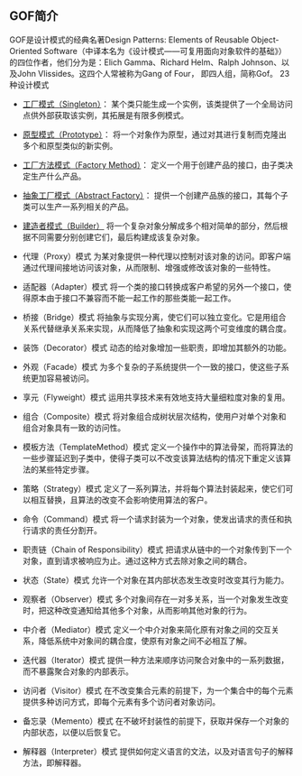 ## GOF简介
GOF是设计模式的经典名著Design Patterns: Elements of Reusable Object-Oriented Software（中译本名为《设计模式——可复用面向对象软件的基础》）的四位作者，他们分为是：Elich Gamma、Richard Helm、Ralph Johnson、以及John Vlissides。这四个人常被称为Gang of Four， 即四人组，简称Gof。
23种设计模式
* [工厂模式（Singleton）](fatory/README.md)：
某个类只能生成一个实例，该类提供了一个全局访问点供外部获取该实例，其拓展是有限多例模式。

* [原型模式（Prototype）](prototype/README.md)：
将一个对象作为原型，通过对其进行复制而克隆出多个和原型类似的新实例。

* [工厂方法模式（Factory Method）](fatory/README.md)：
定义一个用于创建产品的接口，由子类决定生产什么产品。

* [抽象工厂模式（Abstract Factory）](fatory/README.md)：
提供一个创建产品族的接口，其每个子类可以生产一系列相关的产品。

* [建造者模式（Builder）](builder/README.md)
将一个复杂对象分解成多个相对简单的部分，然后根据不同需要分别创建它们，最后构建成该复杂对象。

* 代理（Proxy）模式
为某对象提供一种代理以控制对该对象的访问。即客户端通过代理间接地访问该对象，从而限制、增强或修改该对象的一些特性。

* 适配器（Adapter）模式
将一个类的接口转换成客户希望的另外一个接口，使得原本由于接口不兼容而不能一起工作的那些类能一起工作。

* 桥接（Bridge）模式
将抽象与实现分离，使它们可以独立变化。它是用组合关系代替继承关系来实现，从而降低了抽象和实现这两个可变维度的耦合度。

* 装饰（Decorator）模式
动态的给对象增加一些职责，即增加其额外的功能。

* 外观（Facade）模式
为多个复杂的子系统提供一个一致的接口，使这些子系统更加容易被访问。

* 享元（Flyweight）模式
运用共享技术来有效地支持大量细粒度对象的复用。

* 组合（Composite）模式
将对象组合成树状层次结构，使用户对单个对象和组合对象具有一致的访问性。

* 模板方法（TemplateMethod）模式
定义一个操作中的算法骨架，而将算法的一些步骤延迟到子类中，使得子类可以不改变该算法结构的情况下重定义该算法的某些特定步骤。

* 策略（Strategy）模式
定义了一系列算法，并将每个算法封装起来，使它们可以相互替换，且算法的改变不会影响使用算法的客户。

* 命令（Command）模式
将一个请求封装为一个对象，使发出请求的责任和执行请求的责任分割开。

* 职责链（Chain of Responsibility）模式
把请求从链中的一个对象传到下一个对象，直到请求被响应为止。通过这种方式去除对象之间的耦合。

* 状态（State）模式
允许一个对象在其内部状态发生改变时改变其行为能力。

* 观察者（Observer）模式
多个对象间存在一对多关系，当一个对象发生改变时，把这种改变通知给其他多个对象，从而影响其他对象的行为。

* 中介者（Mediator）模式
定义一个中介对象来简化原有对象之间的交互关系，降低系统中对象间的耦合度，使原有对象之间不必相互了解。

* 迭代器（Iterator）模式
提供一种方法来顺序访问聚合对象中的一系列数据，而不暴露聚合对象的内部表示。

* 访问者（Visitor）模式
在不改变集合元素的前提下，为一个集合中的每个元素提供多种访问方式，即每个元素有多个访问者对象访问。

* 备忘录（Memento）模式
在不破坏封装性的前提下，获取并保存一个对象的内部状态，以便以后恢复它。

* 解释器（Interpreter）模式
提供如何定义语言的文法，以及对语言句子的解释方法，即解释器。
